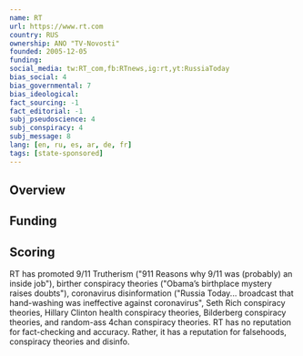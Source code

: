 ```yaml
---
name: RT
url: https://www.rt.com
country: RUS
ownership: ANO "TV-Novosti"
founded: 2005-12-05
funding:
social_media: tw:RT_com,fb:RTnews,ig:rt,yt:RussiaToday
bias_social: 4
bias_governmental: 7
bias_ideological:
fact_sourcing: -1
fact_editorial: -1
subj_pseudoscience: 4
subj_conspiracy: 4
subj_message: 8
lang: [en, ru, es, ar, de, fr]
tags: [state-sponsored]
---
```


## Overview

## Funding

## Scoring
RT has promoted 9/11 Trutherism ("911 Reasons why 9/11 was (probably) an inside job"), birther conspiracy theories ("Obama’s birthplace mystery raises doubts"), coronavirus disinformation ("Russia Today... broadcast that hand-washing was ineffective against coronavirus", Seth Rich conspiracy theories, Hillary Clinton health conspiracy theories, Bilderberg conspiracy theories, and random-ass 4chan conspiracy theories. RT has no reputation for fact-checking and accuracy. Rather, it has a reputation for falsehoods, conspiracy theories and disinfo.
